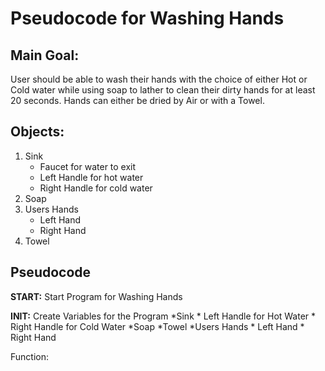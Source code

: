 # Pseudocode for Washing Hands
## Main Goal: 
User should be able to wash their hands with the choice of either Hot or Cold water while using soap to lather to clean their dirty hands for at least 20 seconds. Hands can either be dried by Air or with a Towel. 

## Objects:
1. Sink 
    * Faucet for water to exit
    * Left Handle for hot water
    * Right Handle for cold water
2. Soap
3. Users Hands
    * Left Hand
    * Right Hand
4. Towel 

## Pseudocode

**START:** Start Program for Washing Hands

**INIT:** Create Variables for the Program
*Sink
    * Left Handle for Hot Water
    * Right Handle for Cold Water
*Soap
*Towel
*Users Hands
    * Left Hand
    * Right Hand

Function:
